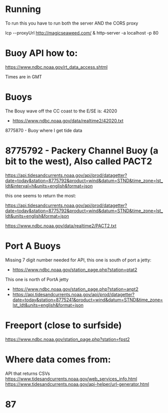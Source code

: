 # Running

To run this you have to run both the server AND the CORS proxy

lcp --proxyUrl http://magicseaweed.com/ &
http-server -a localhost -p 80
 
 # Buoy API how to:

 https://www.ndbc.noaa.gov/rt_data_access.shtml

 Times are in GMT

# Buoys

The Bouy wave off the CC coast to the E/SE is: 42020
- https://www.ndbc.noaa.gov/data/realtime2/42020.txt

8775870 - Buoy where I get tide data

# 8775792 - Packery Channel Buoy (a bit to the west), Also called PACT2

https://api.tidesandcurrents.noaa.gov/api/prod/datagetter?date=today&station=8775792&product=wind&datum=STND&time_zone=lst_ldt&interval=h&units=english&format=json


this one seems to return the most:


https://api.tidesandcurrents.noaa.gov/api/prod/datagetter?date=today&station=8775792&product=wind&datum=STND&time_zone=lst_ldt&units=english&format=json

https://www.ndbc.noaa.gov/data/realtime2/PACT2.txt

# Port A Buoys

Missing 7 digit number needed for API, this one is south of port a jetty:
* https://www.ndbc.noaa.gov/station_page.php?station=ptat2

This one is north of PortA jetty
* https://www.ndbc.noaa.gov/station_page.php?station=anpt2
* https://api.tidesandcurrents.noaa.gov/api/prod/datagetter?date=today&station=8775241&product=wind&datum=STND&time_zone=lst_ldt&units=english&format=json

# Freeport (close to surfside)

https://www.ndbc.noaa.gov/station_page.php?station=fpst2

# Where data comes from:


API that returns CSVs
https://www.tidesandcurrents.noaa.gov/web_services_info.html
https://www.tidesandcurrents.noaa.gov/api-helper/url-generator.html

# 87
